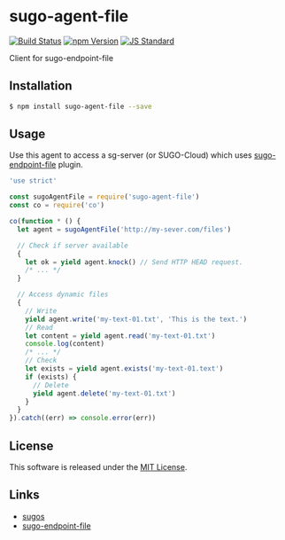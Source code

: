 sugo-agent-file
==========

<!---
This file is generated by ape-tmpl. Do not update manually.
--->

<!-- Badge Start -->
<a name="badges"></a>

[![Build Status][bd_travis_com_shield_url]][bd_travis_com_url]
[![npm Version][bd_npm_shield_url]][bd_npm_url]
[![JS Standard][bd_standard_shield_url]][bd_standard_url]

[bd_repo_url]: https://github.com/realglobe-Inc/sugo-agent-file
[bd_travis_url]: http://travis-ci.org/realglobe-Inc/sugo-agent-file
[bd_travis_shield_url]: http://img.shields.io/travis/realglobe-Inc/sugo-agent-file.svg?style=flat
[bd_travis_com_url]: http://travis-ci.com/realglobe-Inc/sugo-agent-file
[bd_travis_com_shield_url]: https://api.travis-ci.com/realglobe-Inc/sugo-agent-file.svg?token=aeFzCpBZebyaRijpCFmm
[bd_license_url]: https://github.com/realglobe-Inc/sugo-agent-file/blob/master/LICENSE
[bd_codeclimate_url]: http://codeclimate.com/github/realglobe-Inc/sugo-agent-file
[bd_codeclimate_shield_url]: http://img.shields.io/codeclimate/github/realglobe-Inc/sugo-agent-file.svg?style=flat
[bd_codeclimate_coverage_shield_url]: http://img.shields.io/codeclimate/coverage/github/realglobe-Inc/sugo-agent-file.svg?style=flat
[bd_gemnasium_url]: https://gemnasium.com/realglobe-Inc/sugo-agent-file
[bd_gemnasium_shield_url]: https://gemnasium.com/realglobe-Inc/sugo-agent-file.svg
[bd_npm_url]: http://www.npmjs.org/package/sugo-agent-file
[bd_npm_shield_url]: http://img.shields.io/npm/v/sugo-agent-file.svg?style=flat
[bd_standard_url]: http://standardjs.com/
[bd_standard_shield_url]: https://img.shields.io/badge/code%20style-standard-brightgreen.svg

<!-- Badge End -->


<!-- Description Start -->
<a name="description"></a>

Client for sugo-endpoint-file

<!-- Description End -->


<!-- Overview Start -->
<a name="overview"></a>



<!-- Overview End -->


<!-- Sections Start -->
<a name="sections"></a>

<!-- Section from "doc/guides/01.Installation.md.hbs" Start -->

<a name="section-doc-guides-01-installation-md"></a>

Installation
-----

```bash
$ npm install sugo-agent-file --save
```


<!-- Section from "doc/guides/01.Installation.md.hbs" End -->

<!-- Section from "doc/guides/02.Usage.md.hbs" Start -->

<a name="section-doc-guides-02-usage-md"></a>

Usage
---------

Use this agent to access a sg-server (or SUGO-Cloud) which uses [sugo-endpoint-file][sugo_endpoint_file_url] plugin.

```javascript
'use strict'

const sugoAgentFile = require('sugo-agent-file')
const co = require('co')

co(function * () {
  let agent = sugoAgentFile('http://my-sever.com/files')

  // Check if server available
  {
    let ok = yield agent.knock() // Send HTTP HEAD request.
    /* ... */
  }

  // Access dynamic files
  {
    // Write
    yield agent.write('my-text-01.txt', 'This is the text.')
    // Read
    let content = yield agent.read('my-text-01.txt')
    console.log(content)
    /* ... */
    // Check
    let exists = yield agent.exists('my-text-01.text')
    if (exists) {
      // Delete
      yield agent.delete('my-text-01.txt')
    }
  }
}).catch((err) => console.error(err))

```


<!-- Section from "doc/guides/02.Usage.md.hbs" End -->


<!-- Sections Start -->


<!-- LICENSE Start -->
<a name="license"></a>

License
-------
This software is released under the [MIT License](https://github.com/realglobe-Inc/sugo-agent-file/blob/master/LICENSE).

<!-- LICENSE End -->


<!-- Links Start -->
<a name="links"></a>

Links
------

+ [sugos][sugos_url]
+ [sugo-endpoint-file][sugo_endpoint_file_url]

[sugos_url]: https://github.com/realglobe-Inc/sugos
[sugo_endpoint_file_url]: https://github.com/realglobe-Inc/sugo-endpoint-file

<!-- Links End -->

